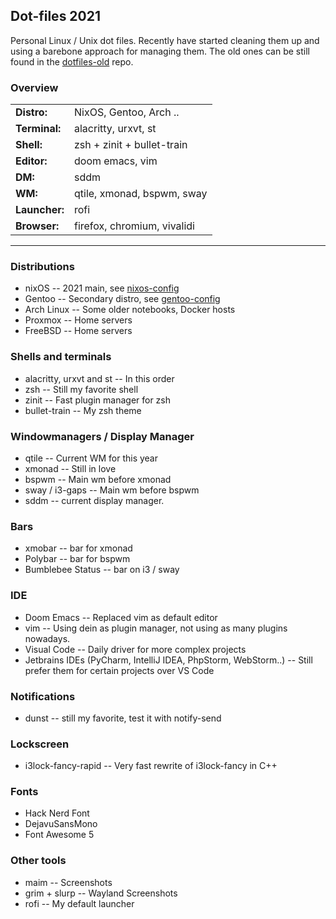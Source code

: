 ## Dot-files 2021

Personal Linux / Unix dot files. Recently have started cleaning them up and using a barebone approach for managing them. The old ones can be still found in the [dotfiles-old](https://github.com/yvesh/dotfiles-old) repo.

### Overview

| | |
| - | - |
| **Distro:** | NixOS, Gentoo, Arch .. |
| **Terminal:** | alacritty, urxvt, st |
| **Shell:** | zsh + zinit + bullet-train |
| **Editor:** | doom emacs, vim |
| **DM:** | sddm |
| **WM:** | qtile, xmonad, bspwm, sway |
| **Launcher:** | rofi |
| **Browser:** | firefox, chromium, vivalidi |

------
### Distributions

* nixOS -- 2021 main, see [nixos-config](https://github.com/yvesh/nixos-config)
* Gentoo -- Secondary distro, see [gentoo-config](https://github.com/yvesh/gentoo-config)
* Arch Linux -- Some older notebooks, Docker hosts
* Proxmox -- Home servers
* FreeBSD -- Home servers

### Shells and terminals

* alacritty, urxvt and st -- In this order
* zsh -- Still my favorite shell
* zinit -- Fast plugin manager for zsh
* bullet-train -- My zsh theme

### Windowmanagers / Display Manager

* qtile -- Current WM for this year
* xmonad -- Still in love
* bspwm -- Main wm before xmonad
* sway / i3-gaps -- Main wm before bspwm
* sddm -- current display manager.

### Bars

* xmobar -- bar for xmonad
* Polybar -- bar for bspwm
* Bumblebee Status -- bar on i3 / sway 

### IDE

* Doom Emacs -- Replaced vim as default editor
* vim -- Using dein as plugin manager, not using as many plugins nowadays.
* Visual Code -- Daily driver for more complex projects
* Jetbrains IDEs (PyCharm, IntelliJ IDEA, PhpStorm, WebStorm..) -- Still prefer them for certain projects over VS Code

### Notifications

* dunst -- still my favorite, test it with notify-send

### Lockscreen

* i3lock-fancy-rapid -- Very fast rewrite of i3lock-fancy in C++

### Fonts

* Hack Nerd Font
* DejavuSansMono
* Font Awesome 5

### Other tools

* maim -- Screenshots
* grim + slurp -- Wayland Screenshots
* rofi -- My default launcher

